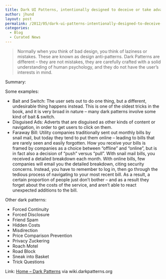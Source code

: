```yaml
---
title: Dark UI Patterns, intentionally designed to deceive or take advantage of users
author: jhund
layout: post
permalink: /2012/05/dark-ui-patterns-intentionally-designed-to-deceive-or-take-advantage-of-users/
categories:
  - Blog
  - Curated News
---
```

> Normally when you think of bad design, you think of laziness or mistakes. These are known as design anti-patterns. Dark Patterns are different &ndash; they are not mistakes, they are carefully crafted with a solid understanding of human psychology, and they do not have the user&rsquo;s interests in mind.

Summary:

Some examples:

  * Bait and Switch: The user sets out to do one thing, but a different, undesirable thing happens instead. This is one of the oldest tricks in the book, and it is very broad in nature &ndash; many dark patterns involve some kind of bait & switch.
  * Disguised Ads: Adverts that are disguised as other kinds of content or navigation, in order to get users to click on them.
  * Faraway Bill: Utility companies traditionally sent out monthly bills by snail mail, but today they tend to put them online &#8211; leading to bills that are rarely seen and easily forgotten. How you receive your bills is framed by companies as a choice between &#8220;offline&#8221; and &#8220;online&#8221;, but is in fact also a decision of &#8220;push&#8221; versus &#8220;pull&#8221;. With snail mail bills, you received a detailed breakdown each month. With online bills, few companies will email you the detailed breakdown, citing security concerns. Instead, you have to remember to log in, then go through the tedious process of navigating to your most recent bill. As a result, a certain proportion of people just don&#8217;t bother &#8211; and as a result they forget about the costs of the service, and aren&#8217;t able to react unexpected additions to the bill.

Other dark patterns:

  * Forced Continuity
  * Forced Disclosure
  * Friend Spam
  * Hidden Costs
  * Misdirection
  * Price Comparison Prevention
  * Privacy Zuckering
  * Roach Motel
  * Road Block
  * Sneak into Basket
  * Trick Questions

<div>
  Link: <a href="http://bit.ly/K5ykTp">Home &#8211; Dark Patterns</a> via wiki.darkpatterns.org
</div>